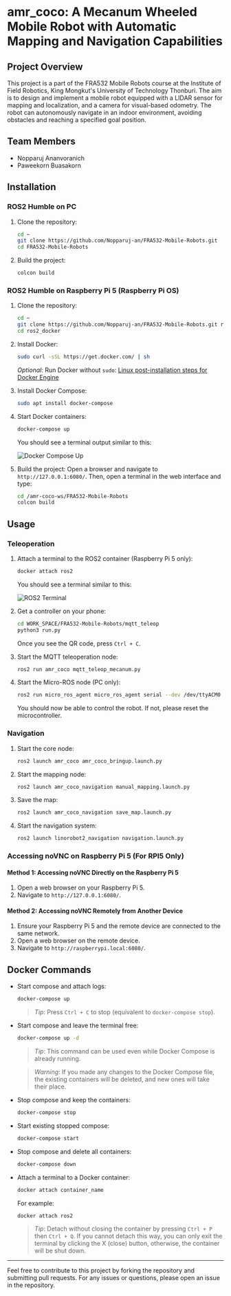 # amr_coco: A Mecanum Wheeled Mobile Robot with Automatic Mapping and Navigation Capabilities

## Project Overview

This project is a part of the FRA532 Mobile Robots course at the Institute of Field Robotics, King Mongkut's University of Technology Thonburi. The aim is to design and implement a mobile robot equipped with a LIDAR sensor for mapping and localization, and a camera for visual-based odometry. The robot can autonomously navigate in an indoor environment, avoiding obstacles and reaching a specified goal position.

## Team Members
- Nopparuj Ananvoranich
- Paweekorn Buasakorn

## Installation

### ROS2 Humble on PC

1. Clone the repository:
    ```bash
    cd ~
    git clone https://github.com/Nopparuj-an/FRA532-Mobile-Robots.git
    cd FRA532-Mobile-Robots
    ```

2. Build the project:
    ```bash
    colcon build
    ```

### ROS2 Humble on Raspberry Pi 5 (Raspberry Pi OS)

1. Clone the repository:
    ```bash
    cd ~
    git clone https://github.com/Nopparuj-an/FRA532-Mobile-Robots.git ros2_docker
    cd ros2_docker
    ```

2. Install Docker:
    ```bash
    sudo curl -sSL https://get.docker.com/ | sh
    ```
    *Optional*: Run Docker without `sudo`: [Linux post-installation steps for Docker Engine](https://docs.docker.com/engine/install/linux-postinstall/)

3. Install Docker Compose:
    ```bash
    sudo apt install docker-compose
    ```

4. Start Docker containers:
    ```bash
    docker-compose up
    ```
    You should see a terminal output similar to this:

    ![Docker Compose Up](https://github.com/Nopparuj-an/FRA532-Mobile-Robots/assets/122732439/cf68d51b-7aff-460b-a4ca-6380a8ea53c4)

5. Build the project:
    Open a browser and navigate to `http://127.0.0.1:6080/`. Then, open a terminal in the web interface and type:
    ```bash
    cd /amr-coco-ws/FRA532-Mobile-Robots
    colcon build
    ```

## Usage

### Teleoperation

1. Attach a terminal to the ROS2 container (Raspberry Pi 5 only):
    ```bash
    docker attach ros2
    ```
    You should see a terminal similar to this:

    ![ROS2 Terminal](https://github.com/Nopparuj-an/FRA532-Mobile-Robots/assets/122732439/3077c60c-cdbe-4db1-8871-eb77c6989144)

2. Get a controller on your phone:
    ```bash
    cd WORK_SPACE/FRA532-Mobile-Robots/mqtt_teleop
    python3 run.py
    ```
    Once you see the QR code, press `Ctrl + C`.

3. Start the MQTT teleoperation node:
    ```bash
    ros2 run amr_coco mqtt_teleop_mecanum.py
    ```

4. Start the Micro-ROS node (PC only):
    ```bash
    ros2 run micro_ros_agent micro_ros_agent serial --dev /dev/ttyACM0 --baudrate 2000000
    ```

    You should now be able to control the robot. If not, please reset the microcontroller.

### Navigation

1. Start the core node:
    ```bash
    ros2 launch amr_coco amr_coco_bringup.launch.py
    ```

2. Start the mapping node:
    ```bash
    ros2 launch amr_coco_navigation manual_mapping.launch.py
    ```

3. Save the map:
    ```bash
    ros2 launch amr_coco_navigation save_map.launch.py
    ```

4. Start the navigation system:
    ```bash
    ros2 launch linorobot2_navigation navigation.launch.py
    ```

### Accessing noVNC on Raspberry Pi 5 (For RPI5 Only)

#### Method 1: Accessing noVNC Directly on the Raspberry Pi 5

1. Open a web browser on your Raspberry Pi 5.
2. Navigate to `http://127.0.0.1:6080/`.

#### Method 2: Accessing noVNC Remotely from Another Device

1. Ensure your Raspberry Pi 5 and the remote device are connected to the same network.
2. Open a web browser on the remote device.
3. Navigate to `http://raspberrypi.local:6080/`.

## Docker Commands

- Start compose and attach logs:
    ```bash
    docker-compose up
    ```

    > *Tip*: Press `Ctrl + C` to stop (equivalent to `docker-compose stop`).

- Start compose and leave the terminal free:
    ```bash
    docker-compose up -d
    ```

    > *Tip*: This command can be used even while Docker Compose is already running.

    > *Warning*: If you made any changes to the Docker Compose file, the existing containers will be deleted, and new ones will take their place.

- Stop compose and keep the containers:
    ```bash
    docker-compose stop
    ```

- Start existing stopped compose:
    ```bash
    docker-compose start
    ```

- Stop compose and delete all containers:
    ```bash
    docker-compose down
    ```

- Attach a terminal to a Docker container:
    ```bash
    docker attach container_name
    ```
    For example:
    ```bash
    docker attach ros2
    ```

    > *Tip*: Detach without closing the container by pressing `Ctrl + P` then `Ctrl + Q`. If you cannot detach this way, you can only exit the terminal by clicking the X (close) button, otherwise, the container will be shut down.

---

Feel free to contribute to this project by forking the repository and submitting pull requests. For any issues or questions, please open an issue in the repository.
